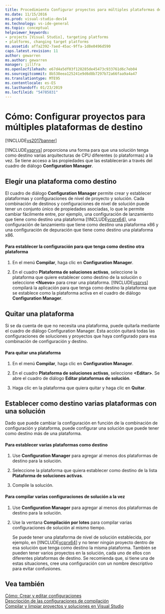 ```yaml
---
title: Procedimiento Configurar proyectos para múltiples plataformas de destino | Microsoft Docs
ms.date: 11/15/2016
ms.prod: visual-studio-dev14
ms.technology: vs-ide-general
ms.topic: conceptual
helpviewer_keywords:
- projects [Visual Studio], targeting platforms
- platforms, changing target platforms
ms.assetid: affa2392-7aed-45ac-9ffa-1d8e0496d590
caps.latest.revision: 11
author: gewarren
ms.author: gewarren
manager: jillfra
ms.openlocfilehash: e67d4a5df03f128285de45473c933761d6c7eb04
ms.sourcegitcommit: 8b538eea125241e9d6d8b7297b72a66faa9a4a47
ms.translationtype: MTE95
ms.contentlocale: es-ES
ms.lasthandoff: 01/23/2019
ms.locfileid: "54785831"
---
```

# <a name="how-to-configure-projects-to-target-multiple-platforms"></a>Cómo: Configurar proyectos para múltiples plataformas de destino
[!INCLUDE[vs2017banner](../includes/vs2017banner.md)]

[!INCLUDE[vsprvs](../includes/vsprvs-md.md)] proporciona una forma para que una solución tenga como destino varias arquitecturas de CPU diferentes (o plataformas) a la vez. Se tiene acceso a las propiedades que las establecerán a través del cuadro de diálogo **Configuration Manager**.  
  
## <a name="targeting-a-platform"></a>Elegir una plataforma como destino  
 El cuadro de diálogo **Configuration Manager** permite crear y establecer plataformas y configuraciones de nivel de proyecto y solución. Cada combinación de destinos y configuraciones de nivel de solución puede tener un conjunto único de propiedades asociadas, lo que le permite cambiar fácilmente entre, por ejemplo, una configuración de lanzamiento que tiene como destino una plataforma [!INCLUDE[vcprx64](../includes/vcprx64-md.md)], una configuración de lanzamiento que tiene como destino una plataforma x86 y una configuración de depuración que tiene como destino una plataforma x86.  
  
#### <a name="to-set-your-configuration-to-target-a-different-platform"></a>Para establecer la configuración para que tenga como destino otra plataforma  
  
1.  En el menú **Compilar**, haga clic en **Configuration Manager**.  
  
2.  En el cuadro **Plataforma de soluciones activas**, seleccione la plataforma que quiere establecer como destino de la solución o seleccione **\<Nuevo>** para crear una plataforma. [!INCLUDE[vsprvs](../includes/vsprvs-md.md)] compilará la aplicación para que tenga como destino la plataforma que se establece como la plataforma activa en el cuadro de diálogo **Configuration Manager**.  
  
## <a name="removing-a-platform"></a>Quitar una plataforma  
 Si se da cuenta de que no necesita una plataforma, puede quitarla mediante el cuadro de diálogo Configuration Manager. Esta acción quitará todas las configuraciones de soluciones y proyectos que haya configurado para esa combinación de configuración y destino.  
  
#### <a name="to-remove-a-platform"></a>Para quitar una plataforma  
  
1.  En el menú **Compilar**, haga clic en **Configuration Manager**.  
  
2.  En el cuadro **Plataforma de soluciones activas**, seleccione **\<Editar>**. Se abre el cuadro de diálogo **Editar plataformas de solución**.  
  
3.  Haga clic en la plataforma que quiera quitar y haga clic en **Quitar**.  
  
## <a name="targeting-multiple-platforms-with-one-solution"></a>Establecer como destino varias plataformas con una solución  
 Dado que puede cambiar la configuración en función de la combinación de configuración y plataforma, puede configurar una solución que puede tener como destino más de una plataforma.  
  
#### <a name="to-target-multiple-platforms"></a>Para establecer varias plataformas como destino  
  
1.  Use **Configuration Manager** para agregar al menos dos plataformas de destino para la solución.  
  
2.  Seleccione la plataforma que quiera establecer como destino de la lista **Plataforma de soluciones activas**.  
  
3.  Compile la solución.  
  
#### <a name="to-build-multiple-solution-configurations-at-once"></a>Para compilar varias configuraciones de solución a la vez  
  
1. Use **Configuration Manager** para agregar al menos dos plataformas de destino para la solución.  
  
2. Use la ventana **Compilación por lotes** para compilar varias configuraciones de solución al mismo tiempo.  
  
   Se puede tener una plataforma de nivel de solución establecida, por ejemplo, en [!INCLUDE[vcprx64](../includes/vcprx64-md.md)] y no tener ningún proyecto dentro de esa solución que tenga como destino la misma plataforma. También se pueden tener varios proyectos en la solución, cada uno de ellos con diferentes plataformas de destino. Se recomienda que, si tiene una de estas situaciones, cree una configuración con un nombre descriptivo para evitar confusiones.  
  
## <a name="see-also"></a>Vea también  
 [Cómo: Crear y editar configuraciones](../ide/how-to-create-and-edit-configurations.md)   
 [Descripción de las configuraciones de compilación](../ide/understanding-build-configurations.md)   
 [Compilar y limpiar proyectos y soluciones en Visual Studio](../ide/building-and-cleaning-projects-and-solutions-in-visual-studio.md)
